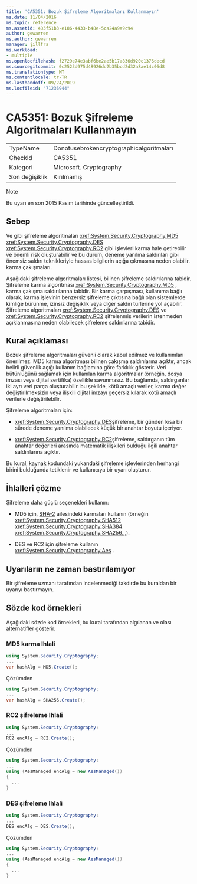 ```yaml
---
title: 'CA5351: Bozuk Şifreleme Algoritmaları Kullanmayın'
ms.date: 11/04/2016
ms.topic: reference
ms.assetid: 483f51b3-e186-4433-b48e-5ca24a9a9c94
author: gewarren
ms.author: gewarren
manager: jillfra
ms.workload:
- multiple
ms.openlocfilehash: f2729e74e3abf6be2ae5b17a836d920c1376decd
ms.sourcegitcommit: 0c2523d975d48926dd2b35bcd2d32a8ae14c06d8
ms.translationtype: MT
ms.contentlocale: tr-TR
ms.lasthandoff: 09/24/2019
ms.locfileid: "71236944"
---
```

# <a name="ca5351-do-not-use-broken-cryptographic-algorithms"></a>CA5351: Bozuk Şifreleme Algoritmaları Kullanmayın

|||
|-|-|
|TypeName|Donotusebrokencryptographicalgoritmaları|
|CheckId|CA5351|
|Kategori|Microsoft. Cryptography|
|Son değişiklik|Kırılmamış|

> [!NOTE]
> Bu uyarı en son 2015 Kasım tarihinde güncelleştirildi.

## <a name="cause"></a>Sebep

Ve gibi şifreleme algoritmaları <xref:System.Security.Cryptography.MD5> <xref:System.Security.Cryptography.DES> <xref:System.Security.Cryptography.RC2> gibi işlevleri karma hale getirebilir ve önemli risk oluşturabilir ve bu durum, deneme yanılma saldırıları gibi önemsiz saldırı teknikleriyle hassas bilgilerin açığa çıkmasına neden olabilir. karma çakışmaları.

Aşağıdaki şifreleme algoritmaları listesi, bilinen şifreleme saldırılarına tabidir. Şifreleme karma algoritması <xref:System.Security.Cryptography.MD5> , karma çakışma saldırılarına tabidir.  Bir karma çarpışması, kullanıma bağlı olarak, karma işlevinin benzersiz şifreleme çıktısına bağlı olan sistemlerde kimliğe bürünme, izinsiz değişiklik veya diğer saldırı türlerine yol açabilir. Şifreleme algoritmaları <xref:System.Security.Cryptography.DES> ve <xref:System.Security.Cryptography.RC2> şifrelenmiş verilerin istenmeden açıklanmasına neden olabilecek şifreleme saldırılarına tabidir.

## <a name="rule-description"></a>Kural açıklaması

Bozuk şifreleme algoritmaları güvenli olarak kabul edilmez ve kullanımları önerilmez. MD5 karma algoritması bilinen çakışma saldırılarına açıktır, ancak belirli güvenlik açığı kullanım bağlamına göre farklılık gösterir.  Veri bütünlüğünü sağlamak için kullanılan karma algoritmalar (örneğin, dosya imzası veya dijital sertifika) özellikle savunmasız.  Bu bağlamda, saldırganlar iki ayrı veri parça oluşturabilir. bu şekilde, kötü amaçlı veriler, karma değer değiştirilmeksizin veya ilişkili dijital imzayı geçersiz kılarak kötü amaçlı verilerle değiştirilebilir.

Şifreleme algoritmaları için:

- <xref:System.Security.Cryptography.DES>şifreleme, bir günden kısa bir sürede deneme yanılma olabilecek küçük bir anahtar boyutu içeriyor.

- <xref:System.Security.Cryptography.RC2>şifreleme, saldırganın tüm anahtar değerleri arasında matematik ilişkileri bulduğu ilgili anahtar saldırılarına açıktır.

Bu kural, kaynak kodundaki yukarıdaki şifreleme işlevlerinden herhangi birini bulduğunda tetiklenir ve kullanıcıya bir uyarı oluşturur.

## <a name="how-to-fix-violations"></a>İhlalleri çözme

Şifreleme daha güçlü seçenekleri kullanın:

- MD5 için, [SHA-2](/windows/desktop/SecCrypto/hash-and-signature-algorithms) ailesindeki karmaları kullanın (örneğin <xref:System.Security.Cryptography.SHA512> <xref:System.Security.Cryptography.SHA384> <xref:System.Security.Cryptography.SHA256>,,,).

- DES ve RC2 için şifreleme kullanın <xref:System.Security.Cryptography.Aes> .

## <a name="when-to-suppress-warnings"></a>Uyarıların ne zaman bastırılamıyor

Bir şifreleme uzmanı tarafından incelenmediği takdirde bu kuraldan bir uyarıyı bastırmayın.

## <a name="pseudo-code-examples"></a>Sözde kod örnekleri

Aşağıdaki sözde kod örnekleri, bu kural tarafından algılanan ve olası alternatifler gösterir.

### <a name="md5-hashing-violation"></a>MD5 karma Ihlali

```csharp
using System.Security.Cryptography;
...
var hashAlg = MD5.Create();
```

Çözümden

```csharp
using System.Security.Cryptography;
...
var hashAlg = SHA256.Create();
```

### <a name="rc2-encryption-violation"></a>RC2 şifreleme Ihlali

```csharp
using System.Security.Cryptography;
...
RC2 encAlg = RC2.Create();
```

Çözümden

```csharp
using System.Security.Cryptography;
...
using (AesManaged encAlg = new AesManaged())
{
  ...
}
```

### <a name="des-encryption-violation"></a>DES şifreleme Ihlali

```csharp
using System.Security.Cryptography;
...
DES encAlg = DES.Create();
```

Çözümden

```csharp
using System.Security.Cryptography;
...
using (AesManaged encAlg = new AesManaged())
{
  ...
}
```